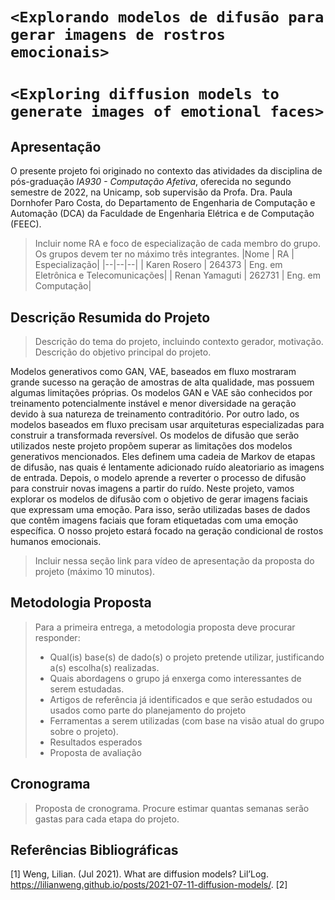 # `<Explorando modelos de difusão para gerar imagens de rostros emocionais>`
# `<Exploring diffusion models to generate images of emotional faces>`

## Apresentação

O presente projeto foi originado no contexto das atividades da disciplina de pós-graduação *IA930 - Computação Afetiva*, 
oferecida no segundo semestre de 2022, na Unicamp, sob supervisão da Profa. Dra. Paula Dornhofer Paro Costa, do Departamento de Engenharia de Computação e Automação (DCA) da Faculdade de Engenharia Elétrica e de Computação (FEEC).

> Incluir nome RA e foco de especialização de cada membro do grupo. Os grupos devem ter no máximo três integrantes.
> |Nome  | RA | Especialização|
> |--|--|--|
> | Karen Rosero  | 264373  | Eng. em Eletrônica e Telecomunicações|
> | Renan Yamaguti  | 262731  | Eng. em Computação|

## Descrição Resumida do Projeto
> Descrição do tema do projeto, incluindo contexto gerador, motivação.
> Descrição do objetivo principal do projeto.
> 
Modelos generativos como GAN, VAE, baseados em fluxo mostraram grande sucesso na geração de amostras de alta qualidade, mas possuem algumas limitações próprias. 
Os modelos GAN e VAE são conhecidos por treinamento potencialmente instável e menor diversidade na geração devido à sua natureza de treinamento contraditório.
Por outro lado, os modelos baseados em fluxo precisam usar arquiteturas especializadas para construir a transformada reversível.
Os modelos de difusão que serão utilizados neste projeto propõem superar as limitações dos modelos generativos mencionados. Eles definem uma cadeia de Markov de etapas de difusão, nas quais é lentamente adicionado 
ruído aleatoriario as imagens de entrada. Depois, o modelo aprende a reverter o processo de difusão para construir novas imagens a partir do ruído. 
Neste projeto, vamos explorar os modelos de difusão com o objetivo de gerar imagens faciais que expressam uma emoção. Para isso, serão utilizadas bases de dados que contêm 
imagens faciais que foram etiquetadas com uma emoção específica. O nosso projeto estará focado na geração condicional de rostos humanos emocionais. 

> Incluir nessa seção link para vídeo de apresentação da proposta do projeto (máximo 10 minutos).

## Metodologia Proposta
> Para a primeira entrega, a metodologia proposta deve procurar responder:
> * Qual(is) base(s) de dado(s) o projeto pretende utilizar, justificando a(s) escolha(s) realizadas.
> * Quais abordagens o grupo já enxerga como interessantes de serem estudadas.
> * Artigos de referência já identificados e que serão estudados ou usados como parte do planejamento do projeto
> * Ferramentas a serem utilizadas (com base na visão atual do grupo sobre o projeto).
> * Resultados esperados
> * Proposta de avaliação

## Cronograma
> Proposta de cronograma. Procure estimar quantas semanas serão gastas para cada etapa do projeto.

## Referências Bibliográficas

[1] Weng, Lilian. (Jul 2021). What are diffusion models? Lil’Log. https://lilianweng.github.io/posts/2021-07-11-diffusion-models/.
[2] 
